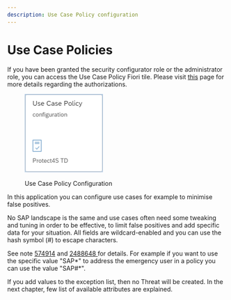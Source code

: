 ```yaml
---
description: Use Case Policy configuration
---
```


# Use Case Policies

If you have been granted the security configurator role or the administrator role, you can access the Use Case Policy Fiori tile. Please visit [this](../system-configuration-fiori-application/users-and-authorizations/authorizations.md) page for more details regarding the authorizations.

<figure><img src="../../.gitbook/assets/image (8).png" alt=""><figcaption><p>Use Case Policy Configuration</p></figcaption></figure>

In this application you can configure use cases for example to minimise false positives.&#x20;

No SAP landscape is the same and use cases often need some tweaking and tuning in order to be effective, to limit false positives and add specific data for your situation. All fields are wildcard-enabled and you can use the hash symbol (#) to escape characters.

See note [574914](https://launchpad.support.sap.com/#/notes/574914) and [2488648 ](https://launchpad.support.sap.com/#/notes/0002488648)for details. For example if you want to use the specific value "SAP\*" to address the emergency user in a policy you can use the value "SAP#\*".

If you add values to the exception list, then no Threat will be created. In the next chapter, few list of available attributes are explained.
